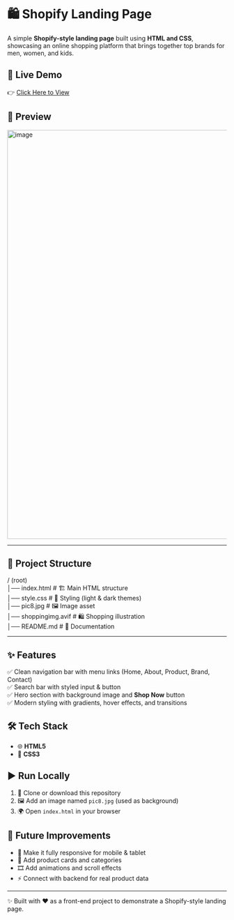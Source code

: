# 🛍️ Shopify Landing Page  

A simple **Shopify-style landing page** built using **HTML and CSS**, showcasing an online shopping platform that brings together top brands for men, women, and kids.  

## 🚀 Live Demo  
👉 [Click Here to View](https://chaitanyasivathmika19.github.io/shopify-landing-page/)  

## 📸 Preview   
<img width="1919" height="938" alt="image" src="https://github.com/user-attachments/assets/6f6100a5-1338-4be3-a523-467124016414" />

---

## 📂 Project Structure

/ (root)  
│── index.html       # 🏗️ Main HTML structure  
│── style.css        # 🎨 Styling (light & dark themes)  
│── pic8.jpg         # 🖼️ Image asset  
│── shoppingimg.avif # 🛍️ Shopping illustration  
│── README.md        # 📘 Documentation  

---

## ✨ Features  
✅ Clean navigation bar with menu links (Home, About, Product, Brand, Contact)  
✅ Search bar with styled input & button  
✅ Hero section with background image and **Shop Now** button  
✅ Modern styling with gradients, hover effects, and transitions  

## 🛠 Tech Stack  
- 🌐 **HTML5**  
- 🎨 **CSS3**  

## ▶️ Run Locally  
1. 📂 Clone or download this repository  
2. 🖼️ Add an image named `pic8.jpg` (used as background)  
3. 🌍 Open `index.html` in your browser  

## 🔮 Future Improvements  
- 📱 Make it fully responsive for mobile & tablet  
- 🛒 Add product cards and categories  
- 🎞️ Add animations and scroll effects  
- ⚡ Connect with backend for real product data  

---  

✨ Built with ❤️ as a front-end project to demonstrate a Shopify-style landing page.  
